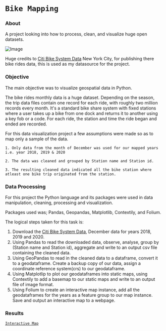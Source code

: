 # `Bike Mapping`


### About
A  project looking into how to process, clean, and visualize huge open datasets.

![Image](https://drive.google.com/uc?export=view&id=12RrVqvfGr7JIgHuept4swzHCWKOchnHF)
 
Huge credits to [Citi Bike System Data](https://ride.citibikenyc.com/system-data) New York City, for publishing there bike rides data, this is used as my datasource for the project.

### Objective

The main objective was to visualize geospatial data in Python.

The bike rides monthly data is a huge dataset. Depending on the season, the trip data files contain one record for each ride, with roughly two million records every month. It's a standard bike share system with fixed stations where a user takes up a bike from one dock and returns it to another using a key fob or a code. For each ride, the station and time the ride began and ended are recorded.

For this data visualization project a few assumptions were made so as to map only a sample of the data.

    1. Only data from the month of December was used for our mapped years i.e. year 2018, 2019 & 2020
    
    2. The data was cleaned and grouped by Station name and Station id.
    
    3. The resulting cleaned data indicated all the bike station where atleast one bike trip originated from the station.


### Data Processing

For this project the Python language and its packages were used in data manipulation, cleaning, processing and visualization.

Packages used was; Pandas, Geopandas, Matplotlib, Contextily, and Folium.

The logical steps taken for this task is:
1. Download the [Citi Bike System Data](https://ride.citibikenyc.com/system-data), December data for years 2018, 2019 and 2020. 
2. Using Pandas to read the downloaded data, observe, analyse, group by (Station name and Station id), aggregate and write to an output csv file containing the cleaned data.
3. Using GeoPandas to read in the cleaned data to a dataframe, convert it to a geodataframe. Create a backup copy of our data, assign a coordinate reference system(crs) to our geodataframe.
4. Using Matplotlip to plot our geodataframes into static maps, using Contextily to add a basemap to our static maps and write to an output file of image format.
5. Using Folium to create an interactive map instance, add all the geodataframes for the years as a feature group to our map instance. Save and output an interactive map to a webpage.


### Results


[`Interactive Map`]()





